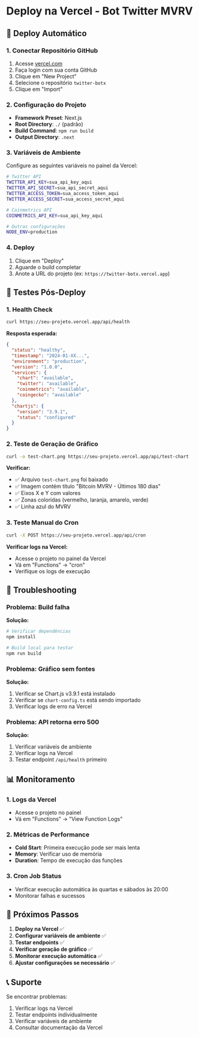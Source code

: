 # Deploy na Vercel - Bot Twitter MVRV

## 🚀 Deploy Automático

### 1. Conectar Repositório GitHub
1. Acesse [vercel.com](https://vercel.com)
2. Faça login com sua conta GitHub
3. Clique em "New Project"
4. Selecione o repositório `twitter-botx`
5. Clique em "Import"

### 2. Configuração do Projeto
- **Framework Preset**: Next.js
- **Root Directory**: `./` (padrão)
- **Build Command**: `npm run build`
- **Output Directory**: `.next`

### 3. Variáveis de Ambiente
Configure as seguintes variáveis no painel da Vercel:

```bash
# Twitter API
TWITTER_API_KEY=sua_api_key_aqui
TWITTER_API_SECRET=sua_api_secret_aqui
TWITTER_ACCESS_TOKEN=sua_access_token_aqui
TWITTER_ACCESS_SECRET=sua_access_secret_aqui

# Coinmetrics API
COINMETRICS_API_KEY=sua_api_key_aqui

# Outras configurações
NODE_ENV=production
```

### 4. Deploy
1. Clique em "Deploy"
2. Aguarde o build completar
3. Anote a URL do projeto (ex: `https://twitter-botx.vercel.app`)

## 🧪 Testes Pós-Deploy

### 1. Health Check
```bash
curl https://seu-projeto.vercel.app/api/health
```

**Resposta esperada:**
```json
{
  "status": "healthy",
  "timestamp": "2024-01-XX...",
  "environment": "production",
  "version": "1.0.0",
  "services": {
    "chart": "available",
    "twitter": "available",
    "coinmetrics": "available",
    "coingecko": "available"
  },
  "chartjs": {
    "version": "3.9.1",
    "status": "configured"
  }
}
```

### 2. Teste de Geração de Gráfico
```bash
curl -o test-chart.png https://seu-projeto.vercel.app/api/test-chart
```

**Verificar:**
- ✅ Arquivo `test-chart.png` foi baixado
- ✅ Imagem contém título "Bitcoin MVRV - Últimos 180 dias"
- ✅ Eixos X e Y com valores
- ✅ Zonas coloridas (vermelho, laranja, amarelo, verde)
- ✅ Linha azul do MVRV

### 3. Teste Manual do Cron
```bash
curl -X POST https://seu-projeto.vercel.app/api/cron
```

**Verificar logs na Vercel:**
- Acesse o projeto no painel da Vercel
- Vá em "Functions" → "cron"
- Verifique os logs de execução

## 🔧 Troubleshooting

### Problema: Build falha
**Solução:**
```bash
# Verificar dependências
npm install

# Build local para testar
npm run build
```

### Problema: Gráfico sem fontes
**Solução:**
1. Verificar se Chart.js v3.9.1 está instalado
2. Verificar se `chart-config.ts` está sendo importado
3. Verificar logs de erro na Vercel

### Problema: API retorna erro 500
**Solução:**
1. Verificar variáveis de ambiente
2. Verificar logs na Vercel
3. Testar endpoint `/api/health` primeiro

## 📊 Monitoramento

### 1. Logs da Vercel
- Acesse o projeto no painel
- Vá em "Functions" → "View Function Logs"

### 2. Métricas de Performance
- **Cold Start**: Primeira execução pode ser mais lenta
- **Memory**: Verificar uso de memória
- **Duration**: Tempo de execução das funções

### 3. Cron Job Status
- Verificar execução automática às quartas e sábados às 20:00
- Monitorar falhas e sucessos

## 🎯 Próximos Passos

1. **Deploy na Vercel** ✅
2. **Configurar variáveis de ambiente** ✅
3. **Testar endpoints** ✅
4. **Verificar geração de gráfico** ✅
5. **Monitorar execução automática** ✅
6. **Ajustar configurações se necessário** ✅

## 📞 Suporte

Se encontrar problemas:
1. Verificar logs na Vercel
2. Testar endpoints individualmente
3. Verificar variáveis de ambiente
4. Consultar documentação da Vercel 